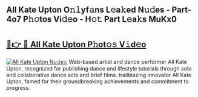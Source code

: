 ## All Kate Upton O𝚗𝚕yf𝚊ns L𝚎a𝚔ed N𝚞𝚍es - Part-4o7 P𝚑𝚘tos Vi𝚍𝚎o - H𝚘𝚝 Part L𝚎a𝚔s MuKx0

# <h2><a href="http://kf82dt.oniu.top/?m=All+Kate+Upton">🔗👉 🔴 All Kate Upton P𝚑ot𝚘𝚜 V𝚒d𝚎o</a></h2>

[![All Kate Upton Nu𝚍e𝚜](https://i.imgur.com/0qMVB7G.gif)](http://kf82dt.oniu.top/?m=All+Kate+Upton)
Web-based artist and dance performer All Kate Upton, recognized for publishing dance and lifestyle tutorials through solo and collaborative dance acts and brief films. trailblazing innovator All Kate Upton, famed for their groundbreaking achievements and commitment to progress.  
